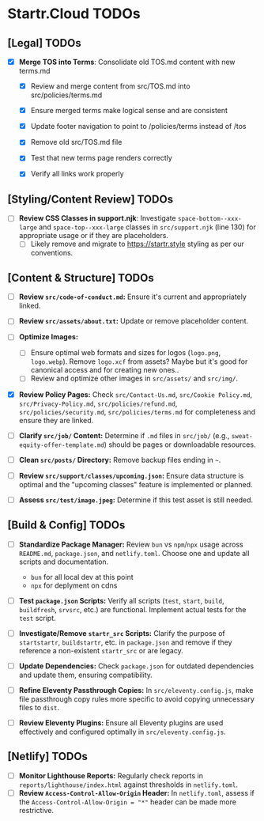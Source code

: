 # Startr.Cloud TODOs

## [Legal] TODOs
- [x] **Merge TOS into Terms**: Consolidate old TOS.md content with new terms.md
  - [x] Review and merge content from src/TOS.md into src/policies/terms.md
  - [x] Ensure merged terms make logical sense and are consistent
  - [x] Update footer navigation to point to /policies/terms instead of /tos
  - [x] Remove old src/TOS.md file
  - [x] Test that new terms page renders correctly
  - [x] Verify all links work properly


## [Styling/Content Review] TODOs
- [ ] **Review CSS Classes in support.njk**: Investigate `space-bottom--xxx-large` and `space-top--xxx-large` classes in `src/support.njk` (line 130) for appropriate usage or if they are placeholders.
    - [ ] Likely remove and migrate to https://startr.style styling as per our conventions. 

## [Content & Structure] TODOs
- [ ] **Review `src/code-of-conduct.md`:** Ensure it's current and appropriately linked.
- [ ] **Review `src/assets/about.txt`:** Update or remove placeholder content.
- [ ] **Optimize Images:**
    - [ ] Ensure optimal web formats and sizes for logos (`logo.png`, `logo.webp`). Remove `logo.xcf` from assets? Maybe but it's good for canonical access and for creating new ones.. 
    - [ ] Review and optimize other images in `src/assets/` and `src/img/`.
- [x] **Review Policy Pages:** Check `src/Contact-Us.md`, `src/Cookie Policy.md`, `src/Privacy-Policy.md`, `src/policies/refund.md`, `src/policies/security.md`, `src/policies/terms.md` for completeness and ensure they are linked.
- [ ] **Clarify `src/job/` Content:** Determine if `.md` files in `src/job/` (e.g., `sweat-equity-offer-template.md`) should be pages or downloadable resources.
- [ ] **Clean `src/posts/` Directory:** Remove backup files ending in `~`.
- [ ] **Review `src/support/classes/upcoming.json`:** Ensure data structure is optimal and the "upcoming classes" feature is implemented or planned.
- [ ] **Assess `src/test/image.jpeg`:** Determine if this test asset is still needed.


## [Build & Config] TODOs
- [ ] **Standardize Package Manager:** Review `bun` vs `npm`/`npx` usage across `README.md`, `package.json`, and `netlify.toml`. Choose one and update all scripts and documentation.
    - `bun` for all local dev at this point 
    - `npx` for deplyment on cdns
- [ ] **Test `package.json` Scripts:** Verify all scripts (`test`, `start`, `build`, `buildfresh`, `srvsrc`, etc.) are functional. Implement actual tests for the `test` script.
- [ ] **Investigate/Remove `startr_src` Scripts:** Clarify the purpose of `startstartr`, `buildstartr`, etc. in `package.json` and remove if they reference a non-existent `startr_src` or are legacy.
- [ ] **Update Dependencies:** Check `package.json` for outdated dependencies and update them, ensuring compatibility.
- [ ] **Refine Eleventy Passthrough Copies:** In `src/eleventy.config.js`, make file passthrough copy rules more specific to avoid copying unnecessary files to `dist`.
- [ ] **Review Eleventy Plugins:** Ensure all Eleventy plugins are used effectively and configured optimally in `src/eleventy.config.js`.


## [Netlify] TODOs
- [ ] **Monitor Lighthouse Reports:** Regularly check reports in `reports/lighthouse/index.html` against thresholds in `netlify.toml`.
- [ ] **Review `Access-Control-Allow-Origin` Header:** In `netlify.toml`, assess if the `Access-Control-Allow-Origin = "*"` header can be made more restrictive.
